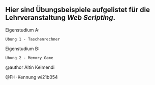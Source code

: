 Hier sind Übungsbeispiele aufgelistet für die Lehrveranstaltung *Web Scripting*.
--

Eigenstudium A:

    Übung 1 - Taschenrechner 

Eigenstudium B:

    Übung 2 - Memory Game


@author Altin Kelmendi

@FH-Kennung wi21b054

